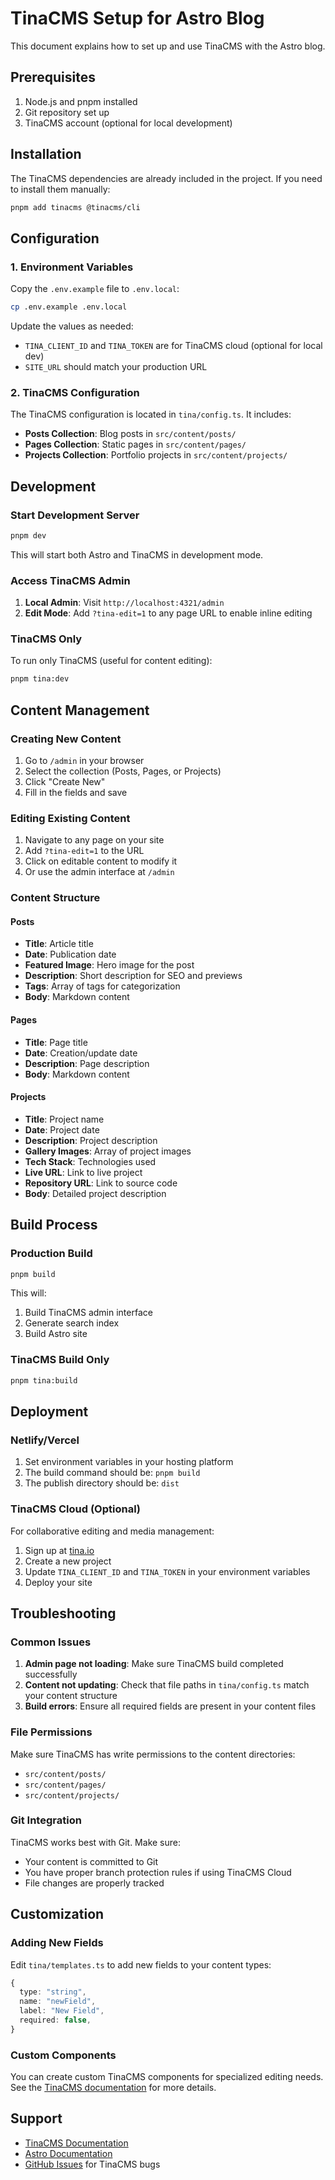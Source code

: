 # TinaCMS Setup for Astro Blog

This document explains how to set up and use TinaCMS with the Astro blog.

## Prerequisites

1. Node.js and pnpm installed
2. Git repository set up
3. TinaCMS account (optional for local development)

## Installation

The TinaCMS dependencies are already included in the project. If you need to install them manually:

```bash
pnpm add tinacms @tinacms/cli
```

## Configuration

### 1. Environment Variables

Copy the `.env.example` file to `.env.local`:

```bash
cp .env.example .env.local
```

Update the values as needed:
- `TINA_CLIENT_ID` and `TINA_TOKEN` are for TinaCMS cloud (optional for local dev)
- `SITE_URL` should match your production URL

### 2. TinaCMS Configuration

The TinaCMS configuration is located in `tina/config.ts`. It includes:

- **Posts Collection**: Blog posts in `src/content/posts/`
- **Pages Collection**: Static pages in `src/content/pages/`
- **Projects Collection**: Portfolio projects in `src/content/projects/`

## Development

### Start Development Server

```bash
pnpm dev
```

This will start both Astro and TinaCMS in development mode.

### Access TinaCMS Admin

1. **Local Admin**: Visit `http://localhost:4321/admin`
2. **Edit Mode**: Add `?tina-edit=1` to any page URL to enable inline editing

### TinaCMS Only

To run only TinaCMS (useful for content editing):

```bash
pnpm tina:dev
```

## Content Management

### Creating New Content

1. Go to `/admin` in your browser
2. Select the collection (Posts, Pages, or Projects)
3. Click "Create New"
4. Fill in the fields and save

### Editing Existing Content

1. Navigate to any page on your site
2. Add `?tina-edit=1` to the URL
3. Click on editable content to modify it
4. Or use the admin interface at `/admin`

### Content Structure

#### Posts
- **Title**: Article title
- **Date**: Publication date
- **Featured Image**: Hero image for the post
- **Description**: Short description for SEO and previews
- **Tags**: Array of tags for categorization
- **Body**: Markdown content

#### Pages
- **Title**: Page title
- **Date**: Creation/update date
- **Description**: Page description
- **Body**: Markdown content

#### Projects
- **Title**: Project name
- **Date**: Project date
- **Description**: Project description
- **Gallery Images**: Array of project images
- **Tech Stack**: Technologies used
- **Live URL**: Link to live project
- **Repository URL**: Link to source code
- **Body**: Detailed project description

## Build Process

### Production Build

```bash
pnpm build
```

This will:
1. Build TinaCMS admin interface
2. Generate search index
3. Build Astro site

### TinaCMS Build Only

```bash
pnpm tina:build
```

## Deployment

### Netlify/Vercel

1. Set environment variables in your hosting platform
2. The build command should be: `pnpm build`
3. The publish directory should be: `dist`

### TinaCMS Cloud (Optional)

For collaborative editing and media management:

1. Sign up at [tina.io](https://tina.io)
2. Create a new project
3. Update `TINA_CLIENT_ID` and `TINA_TOKEN` in your environment variables
4. Deploy your site

## Troubleshooting

### Common Issues

1. **Admin page not loading**: Make sure TinaCMS build completed successfully
2. **Content not updating**: Check that file paths in `tina/config.ts` match your content structure
3. **Build errors**: Ensure all required fields are present in your content files

### File Permissions

Make sure TinaCMS has write permissions to the content directories:
- `src/content/posts/`
- `src/content/pages/`
- `src/content/projects/`

### Git Integration

TinaCMS works best with Git. Make sure:
- Your content is committed to Git
- You have proper branch protection rules if using TinaCMS Cloud
- File changes are properly tracked

## Customization

### Adding New Fields

Edit `tina/templates.ts` to add new fields to your content types:

```typescript
{
  type: "string",
  name: "newField",
  label: "New Field",
  required: false,
}
```

### Custom Components

You can create custom TinaCMS components for specialized editing needs. See the [TinaCMS documentation](https://tina.io/docs/) for more details.

## Support

- [TinaCMS Documentation](https://tina.io/docs/)
- [Astro Documentation](https://docs.astro.build/)
- [GitHub Issues](https://github.com/tinacms/tinacms/issues) for TinaCMS bugs